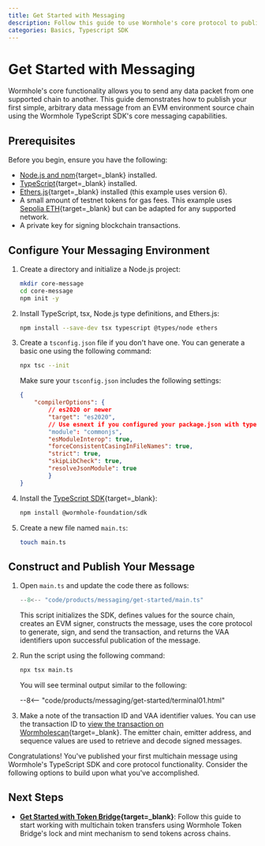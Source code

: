 ```yaml
---
title: Get Started with Messaging
description: Follow this guide to use Wormhole's core protocol to publish a multichain message and return transaction information with VAA identifiers.
categories: Basics, Typescript SDK
---
```


# Get Started with Messaging

Wormhole's core functionality allows you to send any data packet from one supported chain to another. This guide demonstrates how to publish your first simple, arbitrary data message from an EVM environment source chain using the Wormhole TypeScript SDK's core messaging capabilities. 

## Prerequisites

Before you begin, ensure you have the following:

- [Node.js and npm](https://docs.npmjs.com/downloading-and-installing-node-js-and-npm){target=\_blank} installed.
- [TypeScript](https://www.typescriptlang.org/download/){target=\_blank} installed.
- [Ethers.js](https://docs.ethers.org/v6/getting-started/){target=\_blank} installed (this example uses version 6).
- A small amount of testnet tokens for gas fees. This example uses [Sepolia ETH](https://sepolia-faucet.pk910.de/){target=\_blank} but can be adapted for any supported network.
- A private key for signing blockchain transactions.

## Configure Your Messaging Environment

1. Create a directory and initialize a Node.js project:

    ```bash
    mkdir core-message
    cd core-message
    npm init -y
    ```

2. Install TypeScript, tsx, Node.js type definitions, and Ethers.js:

    ```bash
    npm install --save-dev tsx typescript @types/node ethers
    ```

3. Create a `tsconfig.json` file if you don't have one. You can generate a basic one using the following command:

    ```bash
    npx tsc --init
    ```

    Make sure your `tsconfig.json` includes the following settings:

    ```json 
    {
        "compilerOptions": {
            // es2020 or newer
            "target": "es2020",
            // Use esnext if you configured your package.json with type: "module"
            "module": "commonjs",
            "esModuleInterop": true,
            "forceConsistentCasingInFileNames": true,
            "strict": true,
            "skipLibCheck": true,
            "resolveJsonModule": true
            }
    }
    ```

4. Install the [TypeScript SDK](/docs/tools/typescript-sdk/get-started/){target=\_blank}:

    ```bash
    npm install @wormhole-foundation/sdk
    ```

5. Create a new file named `main.ts`:

    ```bash
    touch main.ts
    ```

## Construct and Publish Your Message

1. Open `main.ts` and update the code there as follows:

    ```ts title="main.ts"
    --8<-- "code/products/messaging/get-started/main.ts"
    ```

    This script initializes the SDK, defines values for the source chain, creates an EVM signer, constructs the message, uses the core protocol to generate, sign, and send the transaction, and returns the VAA identifiers upon successful publication of the message.

2. Run the script using the following command:

    ```bash
    npx tsx main.ts
    ```

    You will see terminal output similar to the following:

    --8<-- "code/products/messaging/get-started/terminal01.html"

3. Make a note of the transaction ID and VAA identifier values. You can use the transaction ID to [view the transaction on Wormholescan](https://wormholescan.io/#/tx/0xeb34f35f91c72e4e5198509071d24fd25d8a979aa93e2f168de075e3568e1508?network=Testnet){target=\_blank}. The emitter chain, emitter address, and sequence values are used to retrieve and decode signed messages.

Congratulations! You've published your first multichain message using Wormhole's TypeScript SDK and core protocol functionality. Consider the following options to build upon what you've accomplished. 

## Next Steps

- **[Get Started with Token Bridge](/docs/products/token-bridge/get-started/){target=\_blank}**: Follow this guide to start working with multichain token transfers using Wormhole Token Bridge's lock and mint mechanism to send tokens across chains.
<!-- - [**Get Started with the Solidity SDK**](/docs/tools/solidity-sdk/get-started/){target=\_blank}: Smart contract developers can follow this on-chain integration guide to use Wormhole Solidity SDK-based sender and receiver contracts to send testnet USDC across chains.
-->